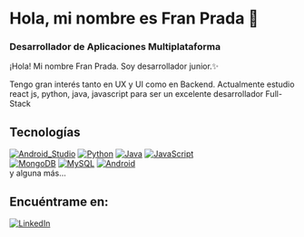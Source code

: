 # Hola, mi nombre es Fran Prada 👋
### Desarrollador de Aplicaciones Multiplataforma

¡Hola! Mi nombre Fran Prada. Soy desarrollador junior.✨

Tengo gran interés tanto en UX y UI como en Backend. Actualmente estudio react js, python, java, javascript para ser un excelente desarrollador Full-Stack

## Tecnologías
[![Android_Studio](https://img.shields.io/badge/Android_Studio-3DDC84?style=for-the-badge&logo=android-studio&logoColor=white&labelColor=101010)]()
[![Python](https://img.shields.io/badge/Python-yellow?style=for-the-badge&logo=python&logoColor=white&labelColor=101010)]()
[![Java](https://img.shields.io/badge/Java-007396?style=for-the-badge&logo=java&logoColor=white&labelColor=101010)]()
[![JavaScript](https://img.shields.io/badge/JavaScript-F7DF1E?style=for-the-badge&logo=javascript&logoColor=white&labelColor=101010)]()
</br>
[![MongoDB](https://img.shields.io/badge/MongoDB-47A248?style=for-the-badge&logo=mongodb&logoColor=white&labelColor=101010)]()
[![MySQL](https://img.shields.io/badge/MySQL-4479A1?style=for-the-badge&logo=mysql&logoColor=white&labelColor=101010)]()
[![Android](https://img.shields.io/badge/Android-3DDC84?style=for-the-badge&logo=android&logoColor=white&labelColor=101010)]()
</br>
y alguna más...

## Encuéntrame en: 

[![LinkedIn](https://img.shields.io/badge/LinkedIn-Fran_Prada-0077B5?style=for-the-badge&logo=linkedin&logoColor=white&labelColor=101010)](https://www.linkedin.com/in/francisco-jos%C3%A9-prada-lucena-b2224a220/)

<!--
**PradaFran/PradaFran** is a ✨ _special_ ✨ repository because its `README.md` (this file) appears on your GitHub profile.

Here are some ideas to get you started:

- 🔭 I’m currently working on ...
- 🌱 I’m currently learning ...
- 👯 I’m looking to collaborate on ...
- 🤔 I’m looking for help with ...
- 💬 Ask me about ...
- 📫 How to reach me: ...
- 😄 Pronouns: ...
- ⚡ Fun fact: ...
-->
